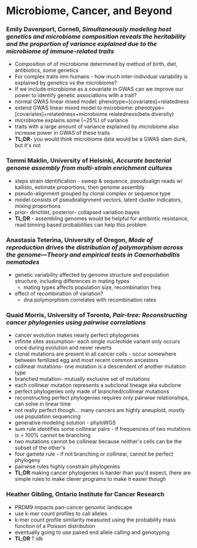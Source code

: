 # Microbiome, Cancer, and Beyond

### Emily Davenport, Cornell, *Simultaneously modeling host genetics and microbiome composition reveals the heritability and the proportion of variance explained due to the microbiome of immune-related traits*
* Composition of of microbiome determined by method of birth, diet, antibiotics, some genetics
* For complex traits imn humans - how much inter-individual variability is explained by genetics vs the microbiome?
* If we include microbiome as a covariate in GWAS can we improve our power to identify genetic associations with a trait?  
* normal GWAS linear mixed model: phenotype=[covariates]+relatedness
* extend GWAS linear mixed model to microbiome: phenotype=[covariates]+relatedness+microbiome relatedness(beta diversity)
* microbiome explains some (~25%) of variance
* traits with a large amount of variance explained by microbiome also increase power in GWAS of these traits
* **TL;DR**- you would think microbiome data would be a GWAS slam dunk, but it's not


### Tommi Maklin, University of Helsinki, *Accurate bacterial genome assembly from multi-strain enrichment cultures*
* steps strain identification - sweep & sequence, pseudoalign reads w/ kallisto, estimate proportions, then genome assembly
* pseudo-alignment grouped by clonal complex or sequence type
* model consists of pseudoalignment vectors,   latent cluster indicators, mixing proportions
* prior- dirichlet, posterior- collapsed variation bayes
* **TL;DR** - assembling genomes would be helpful for antibiotic resistance, read binning based probabilities can help this problem


### Anastasia Teterina, University of Oregon, *Mode of reproduction drives the distribution of polymorphism across the genome—Theory and empirical tests in Caenorhabditis nematodes*
* genetic variability affected by genome structure and population structure, including differences in mating types
  - mating types affects population size, recombination freq
* effect of recombination of variation?
  - dna polymorphism correlates with recombination rates


### Quaid Morris, University of Toronto, *Pair-tree: Reconstructing cancer phylogenies using pairwise correlations*
* cancer evolution makes nearly perfect phylogenies
* infinite sites assumption- each single nucleotide variant only occurs once during evolution and never reverts
* clonal mutations are present in all cancer cells - occur somewhere between fertilized egg and most recent common ancestors
* collinear mutations- one mutation is a descendent of another mutation type
* branched mutation- mutually exclusive set of mutations
* each collinear mutation represents a subclonal lineage aka subclone
* perfect phylogenies only made of branched/collinear mutations
* reconstructing perfect phylogenies requires only pairwise relationships, can solve in linear time
* not really perfect though... many cancers are highly aneuploid, mostly use population sequencing
* generative modeling solution - phyloWGS
* sum rule identifies some collinear pairs - if frequencies of two mutations is > 100%  cannot be branching
* two mutations cannot be collinear because neither's cells can be the subset of the other's
* four gamete rule - if not branching or collinear, cannot be perfect phylogeny
* pairwise rules highly constrain phylogenies
* **TL;DR** making cancer phylogenies is harder than you'd expect, there are simple rules to make clever programs to make it easier though

### Heather Gibling, Ontario Institute for Cancer Research
* PRDM9 impacts pan-cancer genomic landscape
* use k-mer count profiles to call alleles
* k-mer count profile similarity measured using the probability mass function of a Poisson distribution
* eventually going to use paired end allele calling and genotyping
* **TL;DR** ? idk
